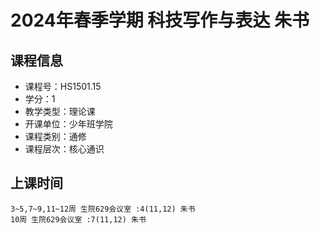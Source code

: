 # 2024年春季学期 科技写作与表达 朱书






## 课程信息

- 课程号：HS1501.15
- 学分：1
- 教学类型：理论课
- 开课单位：少年班学院
- 课程类别：通修
- 课程层次：核心通识

## 上课时间

```
3~5,7~9,11~12周 生院629会议室 :4(11,12) 朱书
10周 生院629会议室 :7(11,12) 朱书
```

